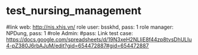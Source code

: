 # test_nursing_management
#link web: http://nis.xhis.vn/
role user: bsskhd, pass: 1
role manager: NPDung, pass: 1
#role Admin: 
#pass:
Link test case: https://docs.google.com/spreadsheets/d/19N3xeH2NLIiE8f44zp8tvsDhULIu4-pZ380J6rbAJuM/edit?gid=654472887#gid=654472887
